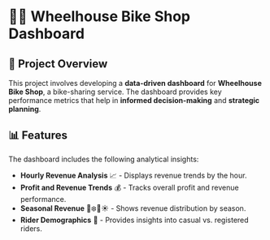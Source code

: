 # 🚴‍♂️ Wheelhouse Bike Shop Dashboard

## 📌 Project Overview
This project involves developing a **data-driven dashboard** for **Wheelhouse Bike Shop**, a bike-sharing service. The dashboard provides key performance metrics that help in **informed decision-making** and **strategic planning**.

## 📊 Features
The dashboard includes the following analytical insights:

- **Hourly Revenue Analysis** 📈 - Displays revenue trends by the hour.
- **Profit and Revenue Trends** 💰 - Tracks overall profit and revenue performance.
- **Seasonal Revenue** 🍂❄️🌷☀️ - Shows revenue distribution by season.
- **Rider Demographics** 🏇 - Provides insights into casual vs. registered riders.
